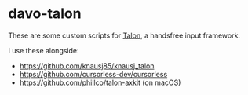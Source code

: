 # davo-talon

These are some custom scripts for [Talon](https://talonvoice.com/), a handsfree input framework.

I use these alongside:

- <https://github.com/knausj85/knausj_talon>
- <https://github.com/cursorless-dev/cursorless>
- <https://github.com/phillco/talon-axkit> (on macOS)
